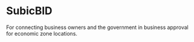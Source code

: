 # SubicBID
For connecting business owners and the government in business approval for economic zone locations.
